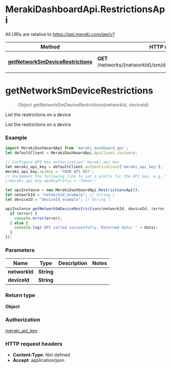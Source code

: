 # MerakiDashboardApi.RestrictionsApi

All URIs are relative to *https://api.meraki.com/api/v1*

Method | HTTP request | Description
------------- | ------------- | -------------
[**getNetworkSmDeviceRestrictions**](RestrictionsApi.md#getNetworkSmDeviceRestrictions) | **GET** /networks/{networkId}/sm/devices/{deviceId}/restrictions | List the restrictions on a device

<a name="getNetworkSmDeviceRestrictions"></a>
# **getNetworkSmDeviceRestrictions**
> Object getNetworkSmDeviceRestrictions(networkId, deviceId)

List the restrictions on a device

List the restrictions on a device

### Example
```javascript
import MerakiDashboardApi from 'meraki_dashboard_api';
let defaultClient = MerakiDashboardApi.ApiClient.instance;

// Configure API key authorization: meraki_api_key
let meraki_api_key = defaultClient.authentications['meraki_api_key'];
meraki_api_key.apiKey = 'YOUR API KEY';
// Uncomment the following line to set a prefix for the API key, e.g. "Token" (defaults to null)
//meraki_api_key.apiKeyPrefix = 'Token';

let apiInstance = new MerakiDashboardApi.RestrictionsApi();
let networkId = "networkId_example"; // String | 
let deviceId = "deviceId_example"; // String | 

apiInstance.getNetworkSmDeviceRestrictions(networkId, deviceId, (error, data, response) => {
  if (error) {
    console.error(error);
  } else {
    console.log('API called successfully. Returned data: ' + data);
  }
});
```

### Parameters

Name | Type | Description  | Notes
------------- | ------------- | ------------- | -------------
 **networkId** | **String**|  | 
 **deviceId** | **String**|  | 

### Return type

**Object**

### Authorization

[meraki_api_key](../README.md#meraki_api_key)

### HTTP request headers

 - **Content-Type**: Not defined
 - **Accept**: application/json

